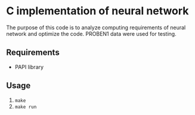 # C implementation of neural network

The purpose of this code is to analyze computing requirements of neural network and optimize the code.
PROBEN1 data were used for testing.

## Requirements
- PAPI library

## Usage
1. `make`
2. `make run`